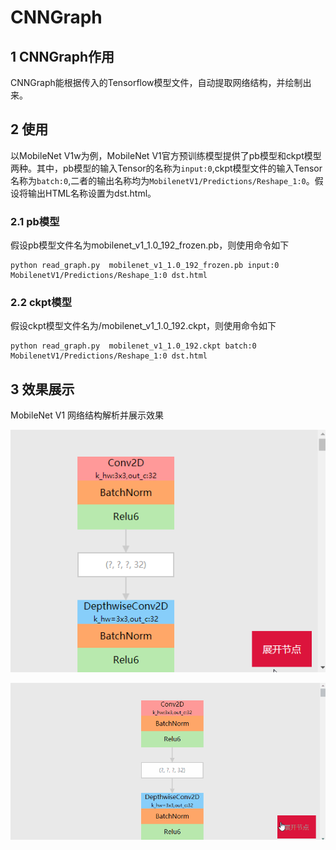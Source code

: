 # CNNGraph
## 1 CNNGraph作用
CNNGraph能根据传入的Tensorflow模型文件，自动提取网络结构，并绘制出来。
## 2 使用
以MobileNet V1w为例，MobileNet V1官方预训练模型提供了pb模型和ckpt模型两种。其中，pb模型的输入Tensor的名称为`input:0`,ckpt模型文件的输入Tensor名称为`batch:0`,二者的输出名称均为`MobilenetV1/Predictions/Reshape_1:0`。假设将输出HTML名称设置为dst.html。
### 2.1 pb模型
假设pb模型文件名为mobilenet_v1_1.0_192_frozen.pb，则使用命令如下
```
python read_graph.py  mobilenet_v1_1.0_192_frozen.pb input:0 MobilenetV1/Predictions/Reshape_1:0 dst.html
```

### 2.2 ckpt模型
假设ckpt模型文件名为/mobilenet_v1_1.0_192.ckpt，则使用命令如下
```
python read_graph.py  mobilenet_v1_1.0_192.ckpt batch:0 MobilenetV1/Predictions/Reshape_1:0 dst.html
```
## 3 效果展示
MobileNet V1 网络结构解析并展示效果

![合并计算节点效果](merged_demo.gif)

![展开计算节点效果](network_demo.gif)
